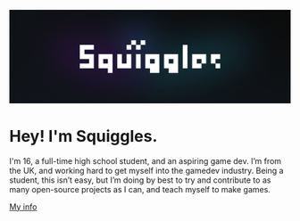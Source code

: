 ![Image](https://github.com/squigglesdev/squigglesdev/raw/main/SquigglesBanner.png)

# Hey! I'm Squiggles. 

I'm 16, a full-time high school student, and an aspiring game dev. I’m from the UK, and working hard to get myself into the gamedev industry. Being a student, this isn’t easy, but I’m doing by best to try and contribute to as many open-source projects as I can, and teach myself to make games.

[My info](https://linktr.ee/squigglesdev)
